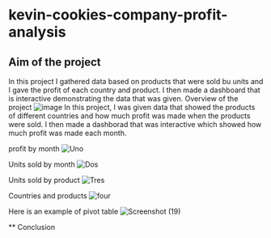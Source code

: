 # kevin-cookies-company-profit-analysis
## Aim of the project
In this project I gathered data based on products that were sold bu units and I gave the profit of each country and product. I then made a dashboard that is interactive demonstrating the data that was given.
Overview of the project
![image](https://github.com/abdirahmanM/kevin-cookies-company-profit-analysis/assets/146730667/a4afac67-7770-4086-bbd2-62b1c10182c5)
In this project, I was given data that showed the products of different countries and how much profit was made when the products were sold. I then made a dashborad that was interactive which showed how much profit was made each month. 

profit by month ![Uno](https://github.com/abdirahmanM/kevin-cookies-company-profit-analysis/assets/146730667/52f6ae61-2dec-4682-bbb7-4862164869dc)

Units sold by month ![Dos](https://github.com/abdirahmanM/kevin-cookies-company-profit-analysis/assets/146730667/fc9566f3-cad9-475c-94cd-2d4384e2640e)

Units sold by product ![Tres](https://github.com/abdirahmanM/kevin-cookies-company-profit-analysis/assets/146730667/4b92b179-e943-494d-943c-cfacd3bc4e3f)

Countries and products ![four](https://github.com/abdirahmanM/kevin-cookies-company-profit-analysis/assets/146730667/b25d67a3-0343-4c22-b2f6-9705c2e2511d)

Here is an example of pivot table
![Screenshot (19)](https://github.com/abdirahmanM/kevin-cookies-company-profit-analysis/assets/146730667/c2f22d9f-7a83-4541-9fc7-c6606fd2d69a)

** Conclusion
